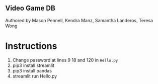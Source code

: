 ## Video Game DB
Authored by Mason Pennell, Kendra Manz, Samantha Landeros, Teresa Wong
# Instructions
1. Change password at lines 9 18 and 120 in ```Hello.py```
2. pip3 install streamlit
3. pip3 install pandas
4. streamlit run Hello.py
